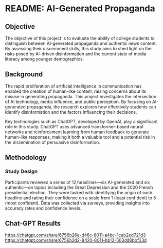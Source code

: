 # README: AI-Generated Propaganda

## Objective

The objective of this project is to evaluate the ability of college students to distinguish between AI-generated propaganda and authentic news content. By assessing their discernment skills, this study aims to shed light on the risks posed by AI-driven disinformation and the current state of media literacy among younger demographics.

## Background

The rapid proliferation of artificial intelligence in communication has enabled the creation of human-like content, raising concerns about its misuse in generating propaganda. This project investigates the intersection of AI technology, media influence, and public perception. By focusing on AI-generated propaganda, the research explores how effectively students can identify disinformation and the factors influencing their decisions.

Key technologies such as ChatGPT, developed by OpenAI, play a significant role in this study. ChatGPT uses advanced transformer-based neural networks and reinforcement learning from human feedback to generate human-like responses, making it both a valuable tool and a potential risk in the dissemination of persuasive disinformation.

## Methodology

### Study Design
Participants reviewed a series of 12 headlines—six AI-generated and six authentic—on topics including the Great Depression and the 2020 French presidential election. They were tasked with identifying the origin of each headline and rating their confidence on a scale from 1 (least confident) to 5 (most confident). Data was collected via surveys, providing insights into accuracy rates and confidence levels.

## Chat-GPT Results
https://chatgpt.com/share/6756b26e-d46c-8011-a4bc-1cab2ed721d3
https://chatgpt.com/share/6756b2d2-8420-8011-bb12-503dd8bbf33d







 
